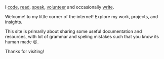 I [code], [read], [speak], [volunteer] and occasionally [write].

Welcome! to my little corner of the internet! Explore my work, projects, and insights.

This site is primarily about sharing some useful documentation and resources, with lot of grammar and speling mistakes such that you know its human made 😉.

Thanks for visiting!


[code]: ./bio/#current-projects
[read]: ./open_docs/resources/#books
[volunteer]: ./bio/#activities-societies-and-volunteering
[speak]: ./bio/#talks-and-presentations
[write]: ./blog/
